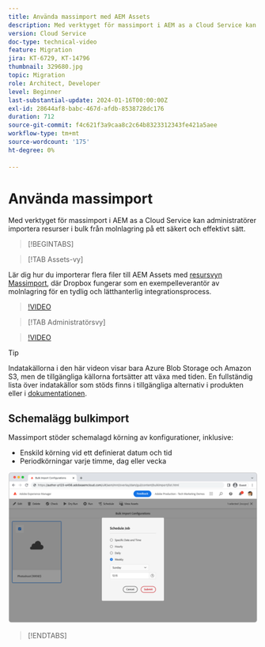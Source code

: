 ```yaml
---
title: Använda massimport med AEM Assets
description: Med verktyget för massimport i AEM as a Cloud Service kan administratörer importera resurser från molnlagring (Azure Blob Storage eller Amazon S3) på ett säkert och effektivt sätt.
version: Cloud Service
doc-type: technical-video
feature: Migration
jira: KT-6729, KT-14796
thumbnail: 329680.jpg
topic: Migration
role: Architect, Developer
level: Beginner
last-substantial-update: 2024-01-16T00:00:00Z
exl-id: 28644af8-babc-467d-afdb-8538728dc176
duration: 712
source-git-commit: f4c621f3a9caa8c2c64b8323312343fe421a5aee
workflow-type: tm+mt
source-wordcount: '175'
ht-degree: 0%

---
```


# Använda massimport

Med verktyget för massimport i AEM as a Cloud Service kan administratörer importera resurser i bulk från molnlagring på ett säkert och effektivt sätt.

>[!BEGINTABS]

>[!TAB Assets-vy]

Lär dig hur du importerar flera filer till AEM Assets med [resursvyn](https://experienceleague.adobe.com/docs/experience-manager-cloud-service/content/assets/assets-view/assets-view-introduction.html) [Massimport](https://experienceleague.adobe.com/docs/experience-manager-cloud-service/content/assets/assets-view/bulk-import-assets-view.html), där Dropbox fungerar som en exempelleverantör av molnlagring för en tydlig och lätthanterlig integrationsprocess.

>[!VIDEO](https://video.tv.adobe.com/v/3426857/?learn=on)

>[!TAB Administratörsvy]

>[!VIDEO](https://video.tv.adobe.com/v/329680?quality=12&learn=on)

>[!TIP]
>
> Indatakällorna i den här videon visar bara Azure Blob Storage och Amazon S3, men de tillgängliga källorna fortsätter att växa med tiden. En fullständig lista över indatakällor som stöds finns i tillgängliga alternativ i produkten eller i [dokumentationen](https://experienceleague.adobe.com/docs/experience-manager-cloud-service/content/assets/manage/add-assets.html#bulk-upload).

## Schemalägg bulkimport

Massimport stöder schemalagd körning av konfigurationer, inklusive:

+ Enskild körning vid ett definierat datum och tid
+ Periodkörningar varje timme, dag eller vecka

![Schema för massimport](./assets/bulk-import/schedule.png)

>[!ENDTABS]
